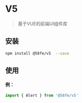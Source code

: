 #  V5

> 基于VUE的前端UI组件库

## 安装

```sh
npm install @58fe/v5  --save
```

## 使用

#### 例：
```javascript
import { Alert } from '@58fe/v5'

```
